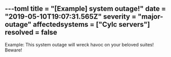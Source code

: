 ---toml
title = "[Example] system outage!"
date = "2019-05-10T19:07:31.565Z"
severity = "major-outage"
affectedsystems = ["Cylc servers"]
resolved = false
---
Example: This system outage will wreck havoc on your beloved suites! Beware!

<!--- language code: en -->
